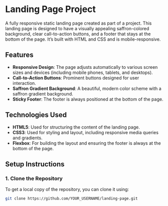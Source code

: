 # Landing Page Project

A fully responsive static landing page created as part of a project. This landing page is designed to have a visually appealing saffron-colored background, clear call-to-action buttons, and a footer that stays at the bottom of the page. It’s built with HTML and CSS and is mobile-responsive.

## Features
- **Responsive Design**: The page adjusts automatically to various screen sizes and devices (including mobile phones, tablets, and desktops).
- **Call-to-Action Buttons**: Prominent buttons designed for user interaction.
- **Saffron Gradient Background**: A beautiful, modern color scheme with a saffron gradient background.
- **Sticky Footer**: The footer is always positioned at the bottom of the page.

## Technologies Used
- **HTML5**: Used for structuring the content of the landing page.
- **CSS3**: Used for styling and layout, including responsive media queries and gradients.
- **Flexbox**: For building the layout and ensuring the footer is always at the bottom of the page.

## Setup Instructions

### 1. Clone the Repository

To get a local copy of the repository, you can clone it using:

```bash
git clone https://github.com/YOUR_USERNAME/landing-page.git
